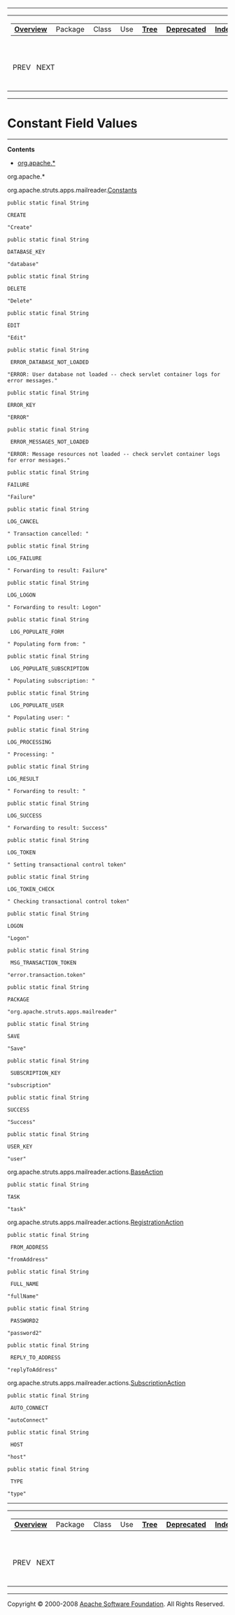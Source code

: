 ------------------------------------------------------------------------

<span id="navbar_top"></span> [](#skip-navbar_top "Skip navigation links")

<table>
<colgroup>
<col width="50%" />
<col width="50%" />
</colgroup>
<tbody>
<tr class="odd">
<td align="left"><span id="navbar_top_firstrow"></span>
<table>
<tbody>
<tr class="odd">
<td align="left"><a href="overview-summary.html.md"><strong>Overview</strong></a> </td>
<td align="left">Package </td>
<td align="left">Class </td>
<td align="left">Use </td>
<td align="left"><a href="overview-tree.html.md"><strong>Tree</strong></a> </td>
<td align="left"><a href="deprecated-list.html.md"><strong>Deprecated</strong></a> </td>
<td align="left"><a href="index-all.html.md"><strong>Index</strong></a> </td>
<td align="left"><a href="help-doc.html.md"><strong>Help</strong></a> </td>
</tr>
</tbody>
</table></td>
<td align="left"></td>
</tr>
<tr class="even">
<td align="left"> PREV   NEXT</td>
<td align="left"><a href="index.html.md?constant-values.html"><strong>FRAMES</strong></a>    <a href="constant-values.html"><strong>NO FRAMES</strong></a>    
<a href="allclasses-noframe.html.md"><strong>All Classes</strong></a></td>
</tr>
</tbody>
</table>

<span id="skip-navbar_top"></span>

------------------------------------------------------------------------

Constant Field Values
=====================

------------------------------------------------------------------------

**Contents**

-   [org.apache.\*](#org.apache)

<span id="org.apache"></span>

org.apache.\*

<span id="org.apache.struts.apps.mailreader.Constants.CREATE"></span> <span id="org.apache.struts.apps.mailreader.Constants.DATABASE_KEY"></span> <span id="org.apache.struts.apps.mailreader.Constants.DELETE"></span> <span id="org.apache.struts.apps.mailreader.Constants.EDIT"></span> <span id="org.apache.struts.apps.mailreader.Constants.ERROR_DATABASE_NOT_LOADED"></span><span id="org.apache.struts.apps.mailreader.Constants.ERROR_KEY"></span> <span id="org.apache.struts.apps.mailreader.Constants.ERROR_MESSAGES_NOT_LOADED"></span><span id="org.apache.struts.apps.mailreader.Constants.FAILURE"></span> <span id="org.apache.struts.apps.mailreader.Constants.LOG_CANCEL"></span> <span id="org.apache.struts.apps.mailreader.Constants.LOG_FAILURE"></span> <span id="org.apache.struts.apps.mailreader.Constants.LOG_LOGON"></span> <span id="org.apache.struts.apps.mailreader.Constants.LOG_POPULATE_FORM"></span> <span id="org.apache.struts.apps.mailreader.Constants.LOG_POPULATE_SUBSCRIPTION"></span><span id="org.apache.struts.apps.mailreader.Constants.LOG_POPULATE_USER"></span> <span id="org.apache.struts.apps.mailreader.Constants.LOG_PROCESSING"></span> <span id="org.apache.struts.apps.mailreader.Constants.LOG_RESULT"></span> <span id="org.apache.struts.apps.mailreader.Constants.LOG_SUCCESS"></span> <span id="org.apache.struts.apps.mailreader.Constants.LOG_TOKEN"></span> <span id="org.apache.struts.apps.mailreader.Constants.LOG_TOKEN_CHECK"></span> <span id="org.apache.struts.apps.mailreader.Constants.LOGON"></span> <span id="org.apache.struts.apps.mailreader.Constants.MSG_TRANSACTION_TOKEN"></span><span id="org.apache.struts.apps.mailreader.Constants.PACKAGE"></span> <span id="org.apache.struts.apps.mailreader.Constants.SAVE"></span> <span id="org.apache.struts.apps.mailreader.Constants.SUBSCRIPTION_KEY"></span> <span id="org.apache.struts.apps.mailreader.Constants.SUCCESS"></span> <span id="org.apache.struts.apps.mailreader.Constants.USER_KEY"></span>

org.apache.struts.apps.mailreader.[Constants](org/apache/struts/apps/mailreader/Constants.html.md "class in org.apache.struts.apps.mailreader")

`public static final String`

`CREATE`

`"Create"`

`public static final String`

`DATABASE_KEY`

`"database"`

`public static final String`

`DELETE`

`"Delete"`

`public static final String`

`EDIT`

`"Edit"`

`public static final String`

` ERROR_DATABASE_NOT_LOADED`

`"ERROR: User database not loaded -- check servlet container logs for error messages."`

`public static final String`

`ERROR_KEY`

`"ERROR"`

`public static final String`

` ERROR_MESSAGES_NOT_LOADED`

`"ERROR: Message resources not loaded -- check servlet container logs for error messages."`

`public static final String`

`FAILURE`

`"Failure"`

`public static final String`

`LOG_CANCEL`

`" Transaction cancelled: "`

`public static final String`

`LOG_FAILURE`

`" Forwarding to result: Failure"`

`public static final String`

`LOG_LOGON`

`" Forwarding to result: Logon"`

`public static final String`

` LOG_POPULATE_FORM`

`" Populating form from: "`

`public static final String`

` LOG_POPULATE_SUBSCRIPTION`

`" Populating subscription: "`

`public static final String`

` LOG_POPULATE_USER`

`" Populating user: "`

`public static final String`

`LOG_PROCESSING`

`" Processing: "`

`public static final String`

`LOG_RESULT`

`" Forwarding to result: "`

`public static final String`

`LOG_SUCCESS`

`" Forwarding to result: Success"`

`public static final String`

`LOG_TOKEN`

`" Setting transactional control token"`

`public static final String`

`LOG_TOKEN_CHECK`

`" Checking transactional control token"`

`public static final String`

`LOGON`

`"Logon"`

`public static final String`

` MSG_TRANSACTION_TOKEN`

`"error.transaction.token"`

`public static final String`

`PACKAGE`

`"org.apache.struts.apps.mailreader"`

`public static final String`

`SAVE`

`"Save"`

`public static final String`

` SUBSCRIPTION_KEY`

`"subscription"`

`public static final String`

`SUCCESS`

`"Success"`

`public static final String`

`USER_KEY`

`"user"`

<span id="org.apache.struts.apps.mailreader.actions.BaseAction.TASK"></span>

org.apache.struts.apps.mailreader.actions.[BaseAction](org/apache/struts/apps/mailreader/actions/BaseAction.html.md "class in org.apache.struts.apps.mailreader.actions")

`public static final String`

`TASK`

`"task"`

<span id="org.apache.struts.apps.mailreader.actions.RegistrationAction.FROM_ADDRESS"></span><span id="org.apache.struts.apps.mailreader.actions.RegistrationAction.FULL_NAME"></span><span id="org.apache.struts.apps.mailreader.actions.RegistrationAction.PASSWORD2"></span><span id="org.apache.struts.apps.mailreader.actions.RegistrationAction.REPLY_TO_ADDRESS"></span>

org.apache.struts.apps.mailreader.actions.[RegistrationAction](org/apache/struts/apps/mailreader/actions/RegistrationAction.html.md "class in org.apache.struts.apps.mailreader.actions")

`public static final String`

` FROM_ADDRESS`

`"fromAddress"`

`public static final String`

` FULL_NAME`

`"fullName"`

`public static final String`

` PASSWORD2`

`"password2"`

`public static final String`

` REPLY_TO_ADDRESS`

`"replyToAddress"`

<span id="org.apache.struts.apps.mailreader.actions.SubscriptionAction.AUTO_CONNECT"></span><span id="org.apache.struts.apps.mailreader.actions.SubscriptionAction.HOST"></span><span id="org.apache.struts.apps.mailreader.actions.SubscriptionAction.TYPE"></span>

org.apache.struts.apps.mailreader.actions.[SubscriptionAction](org/apache/struts/apps/mailreader/actions/SubscriptionAction.html.md "class in org.apache.struts.apps.mailreader.actions")

`public static final String`

` AUTO_CONNECT`

`"autoConnect"`

`public static final String`

` HOST`

`"host"`

`public static final String`

` TYPE`

`"type"`

------------------------------------------------------------------------

<span id="navbar_bottom"></span> [](#skip-navbar_bottom "Skip navigation links")

<table>
<colgroup>
<col width="50%" />
<col width="50%" />
</colgroup>
<tbody>
<tr class="odd">
<td align="left"><span id="navbar_bottom_firstrow"></span>
<table>
<tbody>
<tr class="odd">
<td align="left"><a href="overview-summary.html.md"><strong>Overview</strong></a> </td>
<td align="left">Package </td>
<td align="left">Class </td>
<td align="left">Use </td>
<td align="left"><a href="overview-tree.html.md"><strong>Tree</strong></a> </td>
<td align="left"><a href="deprecated-list.html.md"><strong>Deprecated</strong></a> </td>
<td align="left"><a href="index-all.html.md"><strong>Index</strong></a> </td>
<td align="left"><a href="help-doc.html.md"><strong>Help</strong></a> </td>
</tr>
</tbody>
</table></td>
<td align="left"></td>
</tr>
<tr class="even">
<td align="left"> PREV   NEXT</td>
<td align="left"><a href="index.html.md?constant-values.html"><strong>FRAMES</strong></a>    <a href="constant-values.html"><strong>NO FRAMES</strong></a>    
<a href="allclasses-noframe.html.md"><strong>All Classes</strong></a></td>
</tr>
</tbody>
</table>

<span id="skip-navbar_bottom"></span>

------------------------------------------------------------------------

Copyright © 2000-2008 [Apache Software Foundation](http://www.apache.org/). All Rights Reserved.
